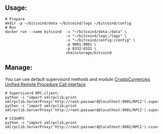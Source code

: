 
Usage:
------

    # Prepare
    mkdir -p ~/bitcoind/data ~/bitcoind/logs ~/bitcoind/config 
    # Run
    docker run --name bitcoind  -v "~/bitcoind/data:/data" \
                                -v "~/bitcoind/logs:/logs" \
                                -v "~/bitcoind/config:/config" \
                                -p 9001:9001 \
                                -p 8332:8332 \
                                chainstorage/bitcoind


Manage:
-------
You can use default supervisord methods and module [CryptoCurrencies Unified Remote Procedure Call interface](https://github.com/chainstorage/CCUnRPC) 

    # Supervisord RPC-client:
    python -c "import xmlrpclib;print xmlrpclib.ServerProxy('http://root:password@localhost:9001/RPC2').supervisor.stopProcess('bitcoind')"
    python -c "import xmlrpclib;print xmlrpclib.ServerProxy('http://root:password@localhost:9001/RPC2').supervisor.startProcess('bitcoind')"

    # CCUnRPC 
    python -c "import xmlrpclib;print xmlrpclib.ServerProxy('http://root:password@localhost:9002/RPC2').ccunrpc.get_height()"

     
